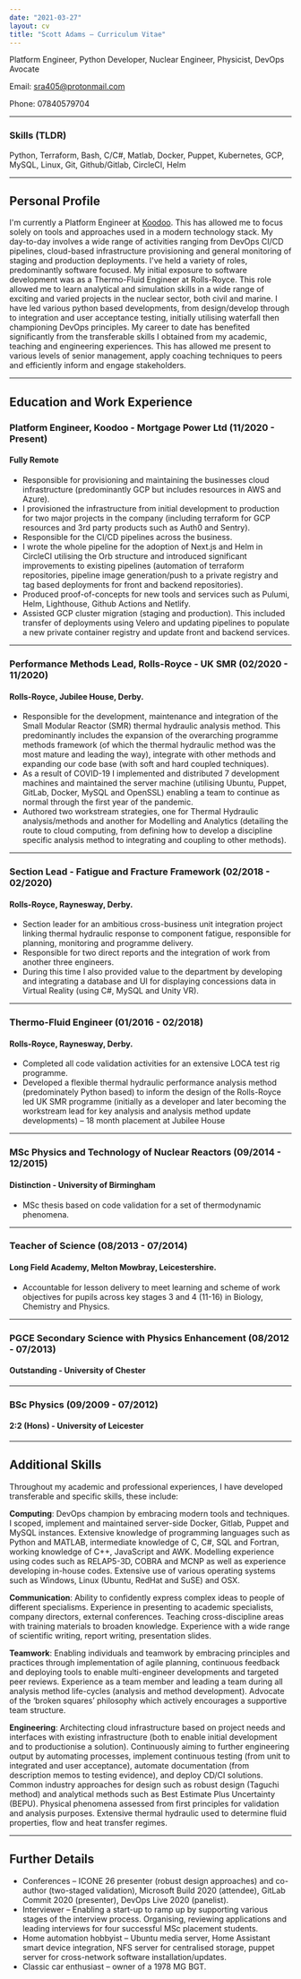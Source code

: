 ```yaml
---
date: "2021-03-27"
layout: cv
title: "Scott Adams – Curriculum Vitae"
---
```

Platform Engineer, Python Developer, Nuclear Engineer, Physicist, DevOps Avocate

Email: sra405@protonmail.com

Phone: 07840579704
___
### Skills (TLDR)
Python, Terraform, Bash, C/C#, Matlab, Docker, Puppet, Kubernetes, GCP, MySQL, Linux, Git, Github/Gitlab, CircleCI, Helm
___
## Personal Profile
I'm currently a Platform Engineer at [Koodoo](https://koodoo.io/). This has allowed me to focus solely on tools and approaches used in a modern technology stack.
My day-to-day involves a wide range of activities ranging from DevOps CI/CD pipelines, cloud-based infrastructure provisioning and general monitoring of staging and production deployments.
I've held a variety of roles, predominantly software focused. My initial exposure to software development was as a Thermo-Fluid Engineer at Rolls-Royce.
This role allowed me to learn analytical and simulation skills in a wide range of exciting and varied projects in the nuclear sector, both civil and marine. 
I have led various python based developments, from design/develop through to integration and user acceptance testing, initially utilising waterfall then championing DevOps principles.
My career to date has benefited significantly from the transferable skills I obtained from my academic, teaching and engineering experiences.
This has allowed me present to various levels of senior management, apply coaching techniques to peers and efficiently inform and engage stakeholders.
___
## Education and Work Experience
### Platform Engineer, Koodoo - Mortgage Power Ltd (11/2020 - Present)
#### Fully Remote
- Responsible for provisioning and maintaining the businesses cloud infrastructure (predominantly GCP but includes resources in AWS and Azure).
- I provisioned the infrastructure from initial development to production for two major projects in the company (including terraform for GCP resources and 3rd party products such as Auth0 and Sentry).
- Responsible for the CI/CD pipelines across the business.
- I wrote the whole pipeline for the adoption of Next.js and Helm in CircleCI utilising the Orb structure and introduced significant improvements to existing pipelines (automation of terraform repositories, pipeline image generation/push to a private registry and tag based deployments for front and backend repositories).
- Produced proof-of-concepts for new tools and services such as Pulumi, Helm, Lighthouse, Github Actions and Netlify.
- Assisted GCP cluster migration (staging and production). This included transfer of deployments using Velero and updating pipelines to populate a new private container registry and update front and backend services.
***
### Performance Methods Lead, Rolls-Royce - UK SMR (02/2020 - 11/2020)
#### Rolls-Royce, Jubilee House, Derby.
- Responsible for the development, maintenance and integration of the Small Modular Reactor (SMR) thermal hydraulic analysis method. This predominantly includes the expansion of the overarching programme methods framework (of which the thermal hydraulic method was the most mature and leading the way), integrate with other methods and expanding our code base (with soft and hard coupled techniques).
- As a result of COVID-19 I implemented and distributed 7 development machines and maintained the server machine (utilising Ubuntu, Puppet, GitLab, Docker, MySQL and OpenSSL) enabling a team to continue as normal through the first year of the pandemic.
- Authored two workstream strategies, one for Thermal Hydraulic analysis/methods and another for Modelling and Analytics (detailing the route to cloud computing, from defining how to develop a discipline specific analysis method to integrating and coupling to other methods).
***
### Section Lead - Fatigue and Fracture Framework (02/2018 - 02/2020)
#### Rolls-Royce, Raynesway, Derby.
- Section leader for an ambitious cross-business unit integration project linking thermal hydraulic response to component fatigue, responsible for planning, monitoring and programme delivery.
- Responsible for two direct reports and the integration of work from another three engineers.
- During this time I also provided value to the department by developing and integrating a database and UI for displaying concessions data in Virtual Reality (using C#, MySQL and Unity VR).
***
### Thermo-Fluid Engineer (01/2016 - 02/2018)
#### Rolls-Royce, Raynesway, Derby.
- Completed all code validation activities for an extensive LOCA test rig programme.
- Developed a flexible thermal hydraulic performance analysis method (predominately Python based) to inform the design of the Rolls-Royce led UK SMR programme (initially as a developer and later becoming the workstream lead for key analysis and analysis method update developments) – 18 month placement at Jubilee House
***
### MSc Physics and Technology of Nuclear Reactors (09/2014 - 12/2015)
#### Distinction - University of Birmingham
- MSc thesis based on code validation for a set of thermodynamic phenomena.
***
### Teacher of Science (08/2013 - 07/2014)
#### Long Field Academy, Melton Mowbray, Leicestershire.
- Accountable for lesson delivery to meet learning and scheme of work objectives for pupils across key stages 3 and 4 (11-16) in Biology, Chemistry and Physics.
***
### PGCE Secondary Science with Physics Enhancement (08/2012 - 07/2013)
#### Outstanding - University of Chester
***
### BSc Physics (09/2009 - 07/2012)
#### 2:2 (Hons) - University of Leicester
___
## Additional Skills
Throughout my academic and professional experiences, I have developed transferable and specific skills, these include:

__Computing__: DevOps champion by embracing modern tools and techniques. I scoped, implement and maintained server-side Docker, Gitlab, Puppet and MySQL instances.
Extensive knowledge of programming languages such as Python and MATLAB, intermediate knowledge of C, C#, SQL and Fortran, working knowledge of C++, JavaScript and AWK.
Modelling experience using codes such as RELAP5-3D, COBRA and MCNP as well as experience developing in-house codes.
Extensive use of various operating systems such as Windows, Linux (Ubuntu, RedHat and SuSE) and OSX.

__Communication__: Ability to confidently express complex ideas to people of different specialisms.
Experience in presenting to academic specialists, company directors, external conferences.
Teaching cross-discipline areas with training materials to broaden knowledge.
Experience with a wide range of scientific writing, report writing, presentation slides.

__Teamwork__: Enabling individuals and teamwork by embracing principles and practices through implementation of agile planning, continuous feedback and deploying tools to enable multi-engineer developments and targeted peer reviews.
Experience as a team member and leading a team during all analysis method life-cycles (analysis and method development).
Advocate of the ‘broken squares’ philosophy which actively encourages a supportive team structure.

__Engineering__: Architecting cloud infrastructure based on project needs and interfaces with existing infrastructure (both to enable initial development and to productionise a solution).
Continuously aiming to further engineering output by automating processes, implement continuous testing (from unit to integrated and user acceptance), automate documentation (from description memos to testing evidence), and deploy CD/CI solutions.
Common industry approaches for design such as robust design (Taguchi method) and analytical methods such as Best Estimate Plus Uncertainty (BEPU).
Physical phenomena assessed from first principles for validation and analysis purposes.
Extensive thermal hydraulic used to determine fluid properties, flow and heat transfer regimes.
___
## Further Details
- Conferences – ICONE 26 presenter (robust design approaches) and co-author (two-staged validation), Microsoft Build 2020 (attendee), GitLab Commit 2020 (presenter), DevOps Live 2020 (panelist).
- Interviewer – Enabling a start-up to ramp up by supporting various stages of the interview process. Organising, reviewing applications and leading interviews for four successful MSc placement students.
- Home automation hobbyist – Ubuntu media server, Home Assistant smart device integration, NFS server for centralised storage, puppet server for cross-network software installation/updates.
- Classic car enthusiast – owner of a 1978 MG BGT.
